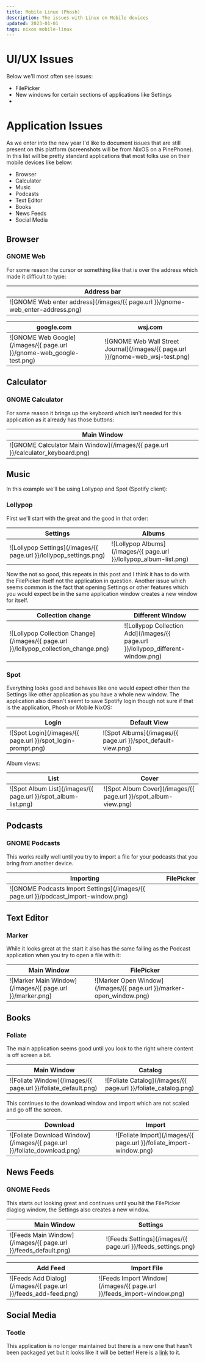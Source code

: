 ```yaml
---
title: Mobile Linux (Phosh)
description: The issues with Linux on Mobile devices
updated: 2023-01-01
tags: nixos mobile-linux
---
```


# UI/UX Issues

Below we'll most often see issues:

- FilePicker
- New windows for certain sections of applications like Settings
- 

# Application Issues

As we enter into the new year I'd like to document issues that are still present on this platform (screenshots will be from NixOS on a PinePhone). In this list will be pretty standard applications that most folks use on their mobile devices like below:

- Browser
- Calculator
- Music
- Podcasts
- Text Editor
- Books
- News Feeds
- Social Media

## Browser

### GNOME Web

For some reason the cursor or something like that is over the address which made it difficult to type:

| Address bar |
| ----------- |
| ![GNOME Web enter address](/images/{{ page.url }}/gnome-web_enter-address.png)

| google.com | wsj.com |
| ---------- | ----
| ![GNOME Web Google](/images/{{ page.url }}/gnome-web_google-test.png) | ![GNOME Web Wall Street Journal](/images/{{ page.url }}/gnome-web_wsj-test.png) |

## Calculator

### GNOME Calculator

For some reason it brings up the keyboard which isn't needed for this application as it already has those buttons:

| Main Window |
| ----------- |
| ![GNOME Calculator Main Window](/images/{{ page.url }}/calculator_keyboard.png) |

## Music

In this example we'll be using Lollypop and Spot (Spotify client):

### Lollypop

First we'll start with the great and the good in that order:

| Settings | Albums |
| -------- | ------ |
![Lollypop Settings](/images/{{ page.url }}/lollypop_settings.png)| ![Lollypop Albums](/images/{{ page.url }}/lollypop_album-list.png) |

Now the not so good, this repeats in this post and I think it has to do with the FilePicker itself not the application in question. Another issue which seems common is the fact that opening Settings or other features which you would expect be in the same application window creates a new window for itself.

| Collection change | Different Window |
| ----------------- | ---------------- |
| ![Lollypop Collection Change](/images/{{ page.url }}/lollypop_collection_change.png) | ![Lollypop Collection Add](/images/{{ page.url }}/lollypop_different-window.png) |

### Spot

Everything looks good and behaves like one would expect other then the Settings like other application as you have a whole new window. The application also doesn't seemt to save Spotify login though not sure if that is the application, Phosh or Mobile NixOS:

| Login | Default View |
| ----- | ------------ |
![Spot Login](/images/{{ page.url }}/spot_login-prompt.png)| ![Spot Albums](/images/{{ page.url }}/spot_default-view.png) |

Album views:

| List | Cover |
| ---- | ----- |
| ![Spot Album List](/images/{{ page.url }}/spot_album-list.png) | ![Spot Album Cover](/images/{{ page.url }}/spot_album-view.png) |

## Podcasts

### GNOME Podcasts

This works really well until you try to import a file for your podcasts that you bring from another device.

| Importing | FilePicker |
| --------- | ---------- |
| ![GNOME Podcasts Import Settings](/images/{{ page.url }}/podcast_import-window.png) |

## Text Editor

### Marker

While it looks great at the start it also has the same failing as the Podcast application when you try to open a file with it:

| Main Window | FilePicker |
| ----------- | ---------- |
| ![Marker Main Window](/images/{{ page.url }}/marker.png) | ![Marker Open Window](/images/{{ page.url }}/marker-open_window.png) |

## Books

### Foliate

The main application seems good until you look to the right where content is off screen a bit.

| Main Window | Catalog |
| ----------- | ------- |
| ![Foliate Window](/images/{{ page.url }}/foliate_default.png) | ![Foliate Catalog](/images/{{ page.url }}/foliate_catalog.png) |

This continues to the download window and import which are not scaled and go off the screen.

| Download | Import |
| -------- | ------- |
| ![Foliate Download Window](/images/{{ page.url }}/foliate_download.png) | ![Foliate Import](/images/{{ page.url }}/foliate_import-window.png) |

## News Feeds

### GNOME Feeds

This starts out looking great and continues until you hit the FilePicker diaglog window, the Settings also creates a new window.

| Main Window | Settings |
| ----------- | -------- |
| ![Feeds Main Window](/images/{{ page.url }}/feeds_default.png) | ![Feeds Settings](/images/{{ page.url }}/feeds_settings.png) |

| Add Feed | Import File |
| -------- | ----------- |
| ![Feeds Add Dialog](/images/{{ page.url }}/feeds_add-feed.png) | ![Feeds Import Window](/images/{{ page.url }}/feeds_import-window.png) |

## Social Media

### Tootle

This application is no longer maintained but there is a new one that hasn't been packaged yet but it looks like it will be better! Here is a [link](https://github.com/GeopJr/Tooth) to it. 

